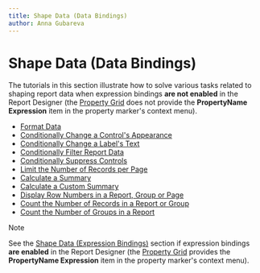 ```yaml
---
title: Shape Data (Data Bindings)
author: Anna Gubareva
---
```

# Shape Data (Data Bindings)

The tutorials in this section illustrate how to solve various tasks related to shaping report data when expression bindings **are not enabled** in the Report Designer (the [Property Grid](../report-designer-tools/ui-panels/property-grid.md) does not provide the **PropertyName Expression** item in the property marker's context menu).

* [Format Data](shape-data-data-bindings/format-data.md)
* [Conditionally Change a Control's Appearance](shape-data-data-bindings/conditionally-change-a-control-appearance.md)
* [Conditionally Change a Label's Text](shape-data-data-bindings/conditionally-change-a-label-text.md)
* [Conditionally Filter Report Data](shape-data-data-bindings/conditionally-filter-report-data.md)
* [Conditionally Suppress Controls](shape-data-data-bindings/conditionally-supress-controls.md)
* [Limit the Number of Records per Page](shape-data-data-bindings/limit-the-number-of-records-per-page.md)
* [Calculate a Summary](shape-data-data-bindings/calculate-a-summary.md)
* [Calculate a Custom Summary](shape-data-data-bindings/calculate-a-custom-summary.md)
* [Display Row Numbers in a Report, Group or Page](shape-data-data-bindings/display-row-numbers-in-a-report-group-or-page.md)
* [Count the Number of Records in a Report or Group](shape-data-data-bindings/count-the-number-of-records-in-a-report-or-group.md)
* [Count the Number of Groups in a Report](shape-data-data-bindings/count-the-number-of-groups-in-a-report.md)

> [!Note]
> See the [Shape Data (Expression Bindings)](shape-data-expression-bindings.md) section if expression bindings **are enabled** in the Report Designer (the [Property Grid](../report-designer-tools/ui-panels/property-grid.md) provides the **PropertyName Expression** item in the property marker's context menu).